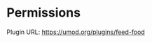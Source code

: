 # Permissions<a class="float-right notetoggle permission-info fas fa-info-circle text-decor-none" href=""></a>

Plugin URL: https://umod.org/plugins/feed-food

